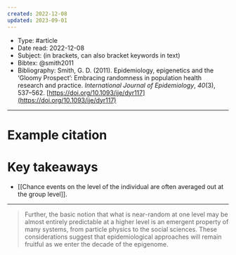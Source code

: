 ```yaml
---
created: 2022-12-08
updated: 2023-09-01
---
```

* Type: #article
* Date read: 2022-12-08
* Subject: (in brackets, can also bracket keywords in text)
* Bibtex: @smith2011
* Bibliography: Smith, G. D. (2011). Epidemiology, epigenetics and the ‘Gloomy Prospect’: Embracing randomness in population health research and practice. _International Journal of Epidemiology_, _40_(3), 537–562. [https://doi.org/10.1093/ije/dyr117](https://doi.org/10.1093/ije/dyr117)
---
# Example citation


# Key takeaways
* [[Chance events on the level of the individual are often averaged out at the group level]].

---

> Further, the basic notion that what is near-random at one level may be almost entirely predictable at a higher level is an emergent property of many systems, from particle physics to the social sciences. These considerations suggest that epidemiological approaches will remain fruitful as we enter the decade of the epigenome.